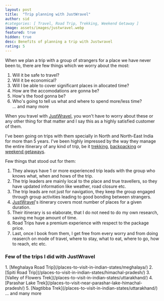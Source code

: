 ```yaml
---
layout: post
title:  "Trip planning with JustWravel"
author: sid
#categories: [ Travel, Road Trip, Trekking, Weekend Getaway ]
image: assets/images/justwravel.webp
featured: true
hidden: true
desc: Benefits of planning a trip with Justwravel
rating: 5
---
```


When we plan a trip with a group of strangers for a place we have never been to, there are few things which we worry about the most:

1. Will it be safe to travel?
2. Will it be economical?
3. Will I be able to cover significant places in allocated time?
4. How are the accomodations are gonna be?
5. How's the food gonna be?
6. Who's going to tell us what and where to spend more/less time?
<br/>... and many more

When you travel with [JustWravel](https://www.justwravel.com/), you won't have to worry about these or any other thing for that matter and I say this as a highly satisfied customer of them.

I've been going on trips with them specially in North and North-East India for more than 5 years. I've been highly impressed by the way they manage the entire itinerary of any kind of trip, be it [trekking](https://www.justwravel.com/treks), [backpacking](https://www.justwravel.com/backpacking-trips) or [weekend getaways](https://www.justwravel.com/weekend-getaways).

Few things that stood out for them:
1. They always have 1 or more experienced trip leads with the group who knows what, when and hows of the trip. 
2. The trip leaders are mainly local to the place and true travellers, so they have updated information like weather, road closure etc.
3. The trip leads are not just for navigation, they keep the group engaged through group activities leading to good bonding between strangers. 
4. [JustWravel](https://www.justwravel.com/)'s itinerary covers most number of places for a given duration.
5. Their itinerary is so elaborate, that I do not need to do my own research, saving me huge amount of time.
6. Road Trips have a premium experience with respect to the package price.
7. Last, once I book from them, I get free from every worry and from doing reaserch on mode of travel, where to stay, what to eat, where to go, how to reach, etc etc.

<h3>Few of the trips I did with JustWravel</h3>
1. [Meghalaya Road Trip](/places-to-visit-in-indian-states/meghalaya/)
2. [Spiti Road Trip](/places-to-visit-in-indian-states/himachal-pradesh/)
3. [Valley of Flowers Trek](/places-to-visit-in-indian-states/uttarakhand/)
4. [Parashar Lake Trek](/places-to-visit-near-parashar-lake-himachal-pradesh/)
5. [Nagtibba Trek](/places-to-visit-in-indian-states/uttarakhand/)
<br/>... and many more